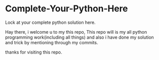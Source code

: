 # Complete-Your-Python-Here
Lock at your complete python solution here.

Hay there, i welcome u to my this repo, 
This repo will is my all python programming work(including all things) and also  i have done my solution and trick by mentioning through my commits.

thanks for visiting this repo.

